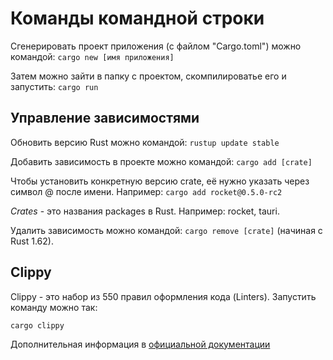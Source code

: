 # Команды командной строки

Сгенерировать проект приложения (с файлом "Cargo.toml") можно командой: `cargo new [имя приложения]`

Затем можно зайти в папку с проектом, скомпилироватье его и запустить: `cargo run`

## Управление зависимостями

Обновить версию Rust можно командой: `rustup update stable`

Добавить зависимость в проекте можно командой: `cargo add [crate]`

Чтобы установить конкретную версию crate, её нужно указать через символ @ после имени. Например: `cargo add rocket@0.5.0-rc2`

_Crates_ - это названия packages в Rust. Например: rocket, tauri.

Удалить зависимость можно командой: `cargo remove [crate]` (начиная с Rust 1.62).

## Clippy

Clippy - это набор из 550 правил оформления кода (Linters). Запустить команду можно так:

``` shell
cargo clippy
```

Дополнительная информация в [официальной документации](https://github.com/rust-lang/rust-clippy)
